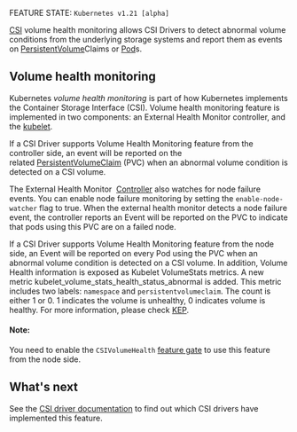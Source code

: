 FEATURE STATE: `Kubernetes v1.21 [alpha]`

[CSI](https://kubernetes.io/docs/concepts/storage/volumes/#csi) volume health monitoring allows CSI Drivers to detect abnormal volume conditions from the underlying storage systems and report them as events on [PersistentVolume](PersistentVolume.md)Claims or [Pod](Pod.md)s.

## Volume health monitoring[](https://kubernetes.io/docs/concepts/storage/volume-health-monitoring/#volume-health-monitoring)

Kubernetes _volume health monitoring_ is part of how Kubernetes implements the Container Storage Interface (CSI). Volume health monitoring feature is implemented in two components: an External Health Monitor controller, and the [kubelet](https://kubernetes.io/docs/reference/generated/kubelet).

If a CSI Driver supports Volume Health Monitoring feature from the controller side, an event will be reported on the related [PersistentVolumeClaim](https://kubernetes.io/docs/concepts/storage/persistent-volumes/#persistentvolumeclaims) (PVC) when an abnormal volume condition is detected on a CSI volume.

The External Health Monitor  [Controller](Controller.md) also watches for node failure events. You can enable node failure monitoring by setting the `enable-node-watcher` flag to true. When the external health monitor detects a node failure event, the controller reports an Event will be reported on the PVC to indicate that pods using this PVC are on a failed node.

If a CSI Driver supports Volume Health Monitoring feature from the node side, an Event will be reported on every Pod using the PVC when an abnormal volume condition is detected on a CSI volume. In addition, Volume Health information is exposed as Kubelet VolumeStats metrics. A new metric kubelet_volume_stats_health_status_abnormal is added. This metric includes two labels: `namespace` and `persistentvolumeclaim`. The count is either 1 or 0. 1 indicates the volume is unhealthy, 0 indicates volume is healthy. For more information, please check [KEP](https://github.com/kubernetes/enhancements/tree/master/keps/sig-storage/1432-volume-health-monitor#kubelet-metrics-changes).

#### Note:

You need to enable the `CSIVolumeHealth` [feature gate](https://kubernetes.io/docs/reference/command-line-tools-reference/feature-gates/) to use this feature from the node side.

## What's next[](https://kubernetes.io/docs/concepts/storage/volume-health-monitoring/#what-s-next)

See the [CSI driver documentation](https://kubernetes-csi.github.io/docs/drivers.html) to find out which CSI drivers have implemented this feature.